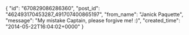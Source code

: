  {
   "id": "670829086286360",
   "post_id": "462493170453287_491707400865197",
   "from_name": "Janick Paquette",
   "message": "My mistake Captain, please forgive me! :)",
   "created_time": "2014-05-22T16:04:02+0000"
 }
